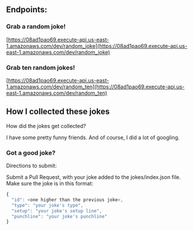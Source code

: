 ## Endpoints:

### Grab a random joke!

[https://08ad1pao69.execute-api.us-east-1.amazonaws.com/dev/random_joke](https://08ad1pao69.execute-api.us-east-1.amazonaws.com/dev/random_joke)

### Grab ten random jokes!

[https://08ad1pao69.execute-api.us-east-1.amazonaws.com/dev/random_ten](https://08ad1pao69.execute-api.us-east-1.amazonaws.com/dev/random_ten)



## How I collected these jokes

How did the jokes get collected?

I have some pretty funny friends. And of course, I did a lot of googling.


### Got a good joke?

Directions to submit:

Submit a Pull Request, with your joke added to the jokes/index.json file. Make sure the joke is in this format:

```javascript
{
  "id": <one higher than the previous joke>,
  "type": "your joke's type",
  "setup": "your joke's setup line",
  "punchline": "your joke's punchline"
}
```
